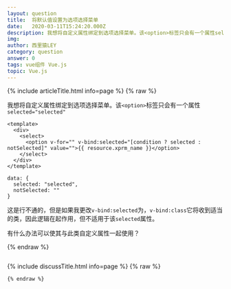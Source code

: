 ```yaml
---
layout: question
title:  将默认值设置为选项选择菜单
date:   2020-03-11T15:24:20.000Z
description: 我想将自定义属性绑定到选项选择菜单。该<option>标签只会有一个属性selected="selected"<template>  <div> ...
img: 
author: 西里猿LEY
category: question
answer: 0
tags: vue组件 Vue.js
topic: Vue.js
---
```

<div class="article-root">
  <div class="article">
    {% include articleTitle.html info=page %}
    {% raw %}
    <div class="article-content"><p><font style="vertical-align: inherit;"><font style="vertical-align: inherit;">我想将自定义属性绑定到选项选择菜单。</font><font style="vertical-align: inherit;">该</font></font><code>&lt;option&gt;</code><font style="vertical-align: inherit;"><font style="vertical-align: inherit;">标签只会有一个属性</font></font><code>selected="selected"</code></p>

<pre><code>&lt;template&gt;<font></font>
  &lt;div&gt;<font></font>
    &lt;select&gt;<font></font>
      &lt;option v-for="" v-bind:selected="[condition ? selected : notSelected]" value=""&gt;{{ resource.xprm_name }}&lt;/option&gt;<font></font>
    &lt;/select&gt;<font></font>
  &lt;/div&gt;<font></font>
&lt;/template&gt;<font></font>
<font></font>
data: {<font></font>
  selected: "selected",<font></font>
  notSelected: ""<font></font>
}<font></font>
</code></pre>

<p><font style="vertical-align: inherit;"><font style="vertical-align: inherit;">这是行不通的，但是如果我更改</font></font><code>v-bind:selected</code><font style="vertical-align: inherit;"><font style="vertical-align: inherit;">为，</font></font><code>v-bind:class</code><font style="vertical-align: inherit;"><font style="vertical-align: inherit;">它将收到适当的类，因此逻辑在起作用，但不适用于该</font></font><code>selected</code><font style="vertical-align: inherit;"><font style="vertical-align: inherit;">属性。</font></font></p>

<p><font style="vertical-align: inherit;"><font style="vertical-align: inherit;">有什么办法可以使其与此类自定义属性一起使用？</font></font></p></div>
    {% endraw %}
  </div>
  <p style="height: 0;width:0;overflow: hidden;"> 第850篇《将默认值设置为选项选择菜单》来自Winter(https://github.com/aiyld/aiyld.github.io)的站点</p>
  <div class="discuss-wrapper">
    {% include discussTitle.html info=page %}
    {% raw %}
    
    {% endraw %}
  </div>
<div>
